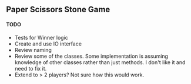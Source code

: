 ## Paper Scissors Stone Game

#### TODO

* Tests for Winner logic
* Create and use IO interface
* Review naming
* Review some of the classes. Some implementation is assuming knowledge of other classes rather than just methods. I don't like it and need to fix it.
* Extend to > 2 players? Not sure how this would work. 
